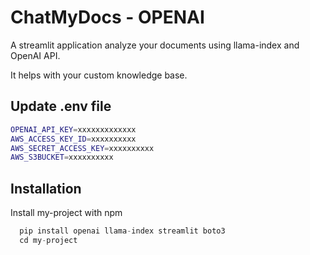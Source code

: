 
# ChatMyDocs - OPENAI
A streamlit application analyze your documents using llama-index and OpenAI API.

It helps with your custom knowledge base.


## Update .env file

```bash
OPENAI_API_KEY=xxxxxxxxxxxxx
AWS_ACCESS_KEY_ID=xxxxxxxxxx
AWS_SECRET_ACCESS_KEY=xxxxxxxxxx
AWS_S3BUCKET=xxxxxxxxxx 
```


## Installation

Install my-project with npm

```python
  pip install openai llama-index streamlit boto3
  cd my-project
```
    
